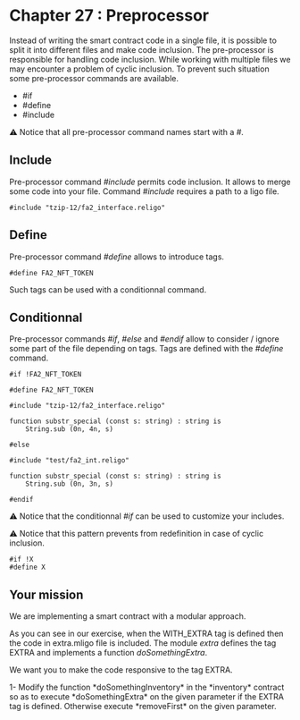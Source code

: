 # Chapter 27 : Preprocessor

<dialog character="mechanics"></dialog>

Instead of writing the smart contract code in a single file, it is possible to split it into different files and make code inclusion. The pre-processor is responsible for handling code inclusion. While working with multiple files we may encounter a problem of cyclic inclusion. To prevent such situation some pre-processor commands are available.

* #if
* #define
* #include

⚠️ Notice that all pre-processor command names start with a _#_.


## Include

Pre-processor command *#include* permits code inclusion. It allows to merge some code into your file. Command *#include* requires a path to a ligo file. 

```
#include "tzip-12/fa2_interface.religo"
```

## Define

Pre-processor command *#define* allows to introduce tags. 

```
#define FA2_NFT_TOKEN
```

Such tags can be used with a conditionnal command. 


## Conditionnal

Pre-processor commands *#if*, *#else* and *#endif* allow to consider / ignore some part of the file depending on tags. Tags are defined with the *#define* command.

```
#if !FA2_NFT_TOKEN

#define FA2_NFT_TOKEN

#include "tzip-12/fa2_interface.religo"

function substr_special (const s: string) : string is
    String.sub (0n, 4n, s)

#else

#include "test/fa2_int.religo"

function substr_special (const s: string) : string is
    String.sub (0n, 3n, s)

#endif
```

⚠️ Notice that the conditionnal *#if* can be used to customize your includes.

⚠️ Notice that this pattern prevents from redefinition in case of cyclic inclusion.

```
#if !X 
#define X
```


## Your mission

We are implementing a smart contract with a modular approach.

As you can see in our exercise, when the WITH_EXTRA tag is defined then the code in extra.mligo file is included.
The module *extra* defines the tag EXTRA and implements a function *doSomethingExtra*.

We want you to make the code responsive to the tag EXTRA.
 

<!-- prettier-ignore -->1- Modify the function *doSomethingInventory* in the *inventory* contract so as to execute *doSomethingExtra* on the given parameter if the EXTRA tag is defined. Otherwise execute *removeFirst* on the given parameter.

